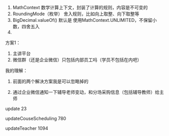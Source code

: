1. MathContext  数学计算上下文，封装了计算的规则，内容是不可变的
2. RoundingMode（枚举） 舍入规则，比如向上取整、向下取整等
3. BigDecimal.valueOf() 默认是 使用MathContext.UNLIMITED，不保留小数，四舍五入
4. 







方案1：

1. 主讲平台
2. 微信群（还是企业微信）只包括内部员工吗（学员不包括在内吧）



我的理解：

1. 前面的两个解决方案我是可以忽略掉的

2. 通过企业微信通知一下辅导老师变动，和分场采购信息（包括辅导教师）给主师

   



update 23 

updateCouseScheduling 780

updateTeacher 1094